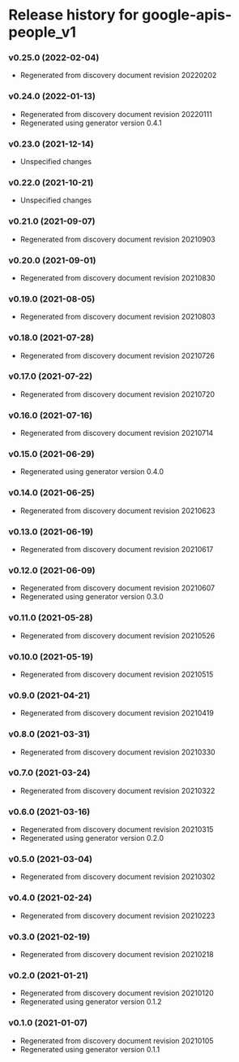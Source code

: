# Release history for google-apis-people_v1

### v0.25.0 (2022-02-04)

* Regenerated from discovery document revision 20220202

### v0.24.0 (2022-01-13)

* Regenerated from discovery document revision 20220111
* Regenerated using generator version 0.4.1

### v0.23.0 (2021-12-14)

* Unspecified changes

### v0.22.0 (2021-10-21)

* Unspecified changes

### v0.21.0 (2021-09-07)

* Regenerated from discovery document revision 20210903

### v0.20.0 (2021-09-01)

* Regenerated from discovery document revision 20210830

### v0.19.0 (2021-08-05)

* Regenerated from discovery document revision 20210803

### v0.18.0 (2021-07-28)

* Regenerated from discovery document revision 20210726

### v0.17.0 (2021-07-22)

* Regenerated from discovery document revision 20210720

### v0.16.0 (2021-07-16)

* Regenerated from discovery document revision 20210714

### v0.15.0 (2021-06-29)

* Regenerated using generator version 0.4.0

### v0.14.0 (2021-06-25)

* Regenerated from discovery document revision 20210623

### v0.13.0 (2021-06-19)

* Regenerated from discovery document revision 20210617

### v0.12.0 (2021-06-09)

* Regenerated from discovery document revision 20210607
* Regenerated using generator version 0.3.0

### v0.11.0 (2021-05-28)

* Regenerated from discovery document revision 20210526

### v0.10.0 (2021-05-19)

* Regenerated from discovery document revision 20210515

### v0.9.0 (2021-04-21)

* Regenerated from discovery document revision 20210419

### v0.8.0 (2021-03-31)

* Regenerated from discovery document revision 20210330

### v0.7.0 (2021-03-24)

* Regenerated from discovery document revision 20210322

### v0.6.0 (2021-03-16)

* Regenerated from discovery document revision 20210315
* Regenerated using generator version 0.2.0

### v0.5.0 (2021-03-04)

* Regenerated from discovery document revision 20210302

### v0.4.0 (2021-02-24)

* Regenerated from discovery document revision 20210223

### v0.3.0 (2021-02-19)

* Regenerated from discovery document revision 20210218

### v0.2.0 (2021-01-21)

* Regenerated from discovery document revision 20210120
* Regenerated using generator version 0.1.2

### v0.1.0 (2021-01-07)

* Regenerated from discovery document revision 20210105
* Regenerated using generator version 0.1.1

